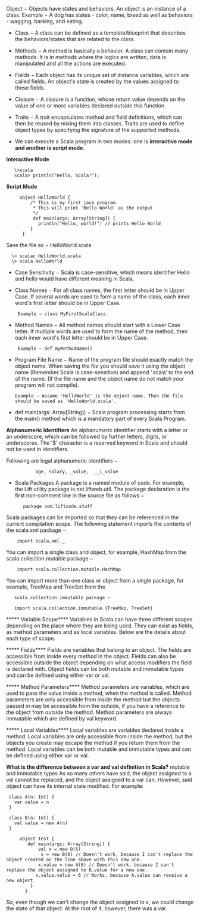 Object − Objects have states and behaviors. An object is an instance of a class. Example − A dog has states - color, name, breed as well as behaviors - wagging, barking, and eating.

* Class − A class can be defined as a template/blueprint that describes the behaviors/states that are related to the class.

* Methods − A method is basically a behavior. A class can contain many methods. It is in methods where the logics are written, data is manipulated and all the actions are executed.

* Fields − Each object has its unique set of instance variables, which are called fields. An object's state is created by the values assigned to these fields.

* Closure − A closure is a function, whose return value depends on the value of one or more variables declared outside this function.

* Traits − A trait encapsulates method and field definitions, which can then be reused by mixing them into classes. Traits are used to define object types by specifying the signature of the supported methods.

* We can execute a Scala program in two modes: one is ****interactive mode and another is script mode****.

****Interactive Mode****

       \>scala
       scala> println("Hello, Scala!");


****Script Mode****

         object HelloWorld {
             /* This is my first java program.  
              * This will print 'Hello World' as the output
              */
              def main(args: Array[String]) {
                println("Hello, world!") // prints Hello World
             }
          }

Save the file as − HelloWorld.scala

      \> scalac HelloWorld.scala
      \> scala HelloWorld


* Case Sensitivity − Scala is case-sensitive, which means identifier Hello and hello would have different meaning in Scala.

* Class Names − For all class names, the first letter should be in Upper Case. If several words are used to form a name of the class, each inner word's first letter should be in Upper Case.

       Example − class MyFirstScalaClass.

* Method Names − All method names should start with a Lower Case letter. If multiple words are used to form the name of the method, then each inner word's first letter should be in Upper Case.

       Example − def myMethodName()

* Program File Name − Name of the program file should exactly match the object name. When saving the file you should save it using the object name (Remember Scala is case-sensitive) and append ‘.scala’ to the end of the name. (If the file name and the object name do not match your program will not compile).

      Example − Assume 'HelloWorld' is the object name. Then the file should be saved as 'HelloWorld.scala'.

* def main(args: Array[String]) − Scala program processing starts from the main() method which is a mandatory part of every Scala Program.

**Alphanumeric Identifiers**
An alphanumeric identifier starts with a letter or an underscore, which can be followed by further letters, digits, or underscores. The '$' character is a reserved keyword in Scala and should not be used in identifiers.

Following are legal alphanumeric identifiers −

               age, salary, _value,  __1_value

* Scala Packages
A package is a named module of code. For example, the Lift utility package is net.liftweb.util. The package declaration is the first non-comment line in the source file as follows −

         package com.liftcode.stuff

Scala packages can be imported so that they can be referenced in the current compilation scope. The following statement imports the contents of the scala.xml package −

        import scala.xml._

You can import a single class and object, for example, HashMap from the scala.collection.mutable package −

        import scala.collection.mutable.HashMap

You can import more than one class or object from a single package, for example, TreeMap and TreeSet from the 
 
       scala.collection.immutable package −

       import scala.collection.immutable.{TreeMap, TreeSet}



***** Variable Scope****
Variables in Scala can have three different scopes depending on the place where they are being used. They can exist as fields, as method parameters and as local variables. Below are the details about each type of scope.

***** Fields****
Fields are variables that belong to an object. The fields are accessible from inside every method in the object. Fields can also be accessible outside the object depending on what access modifiers the field is declared with. Object fields can be both mutable and immutable types and can be defined using either var or val.

***** Method Parameters****
Method parameters are variables, which are used to pass the value inside a method, when the method is called. Method parameters are only accessible from inside the method but the objects passed in may be accessible from the outside, if you have a reference to the object from outside the method. Method parameters are always immutable which are defined by val keyword.

***** Local Variables****
Local variables are variables declared inside a method. Local variables are only accessible from inside the method, but the objects you create may escape the method if you return them from the method. Local variables can be both mutable and immutable types and can be defined using either var or val.





****What is the difference between a var and val definition in Scala?****
mutable and immutable types 
As so many others have said, the object assigned to a val cannot be replaced, and the object assigned to a var can. However, said object can have its internal state modified. For example:

     class A(n: Int) {
       var value = n
     }

     class B(n: Int) {
       val value = new A(n)
     }

         object Test {
            def main(args: Array[String]) {
                val x = new B(5)
                 x = new B(6) // Doesn't work, because I can't replace the object created on the line above with this new one.
                x.value = new A(6) // Doesn't work, because I can't replace the object assigned to B.value for a new one.
               x.value.value = 6 // Works, because A.value can receive a new object.
             }
           }
So, even though we can't change the object assigned to x, we could change the state of that object. At the root of it, however, there was a var.

